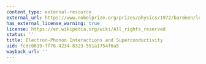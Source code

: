 ```yaml
---
content_type: external-resource
external_url: https://www.nobelprize.org/prizes/physics/1972/bardeen/lecture/
has_external_license_warning: true
license: https://en.wikipedia.org/wiki/All_rights_reserved
status: ''
title: Electron-Phonon Interactions and Superconductivity
uid: fcdc0619-ff76-4234-8323-551a1754f6a5
wayback_url: ''
---
```


